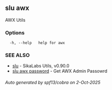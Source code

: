 ## slu awx

AWX Utils

### Options

```
  -h, --help   help for awx
```

### SEE ALSO

* [slu](slu.md)	 - SikaLabs Utils, v0.90.0
* [slu awx password](slu_awx_password.md)	 - Get AWX Admin Passowrd

###### Auto generated by spf13/cobra on 2-Oct-2025
